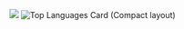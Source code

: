 
[![](https://github-readme-blog-score.vercel.app/api/get_zenn_score?zennId=shota1995m&v=4)](https://zenn.dev/shota1995m)
![Top Languages Card (Compact layout)](https://github-readme-stats.vercel.app/api/top-langs/?username=shota1995m&layout=compact&v=1)
